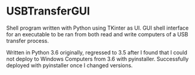 # USBTransferGUI
Shell program written with Python using TKinter as UI. GUI shell interface for an executable to be ran from 
both read and write computers of a USB transfer process.

 
Written in Python 3.6 originally, regressed to 3.5 after I found that I could not deploy to Windows Computers from 3.6 with pyinstaller. 
Successfully deployed with pyinstaller once I changed versions. 
